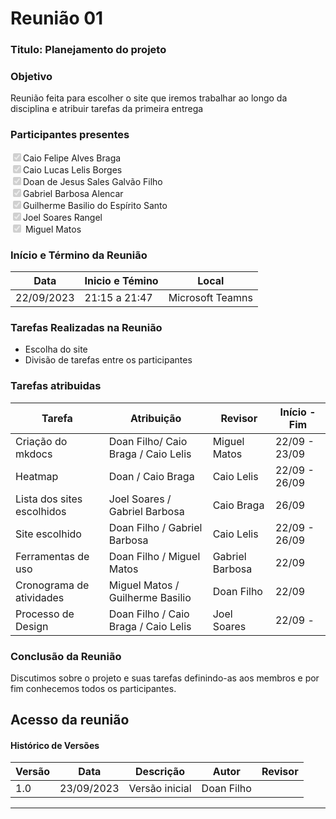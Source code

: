# **Reunião 01** 
### **Titulo**: Planejamento do projeto  

### **Objetivo**
Reunião feita para escolher o site que iremos trabalhar ao longo da disciplina e atribuir tarefas da primeira entrega 

### **Participantes presentes**
<label><input type="checkbox" checked disabled>Caio Felipe Alves Braga</label><br>
<label><input type="checkbox" checked disabled>Caio Lucas Lelis Borges</label><br>
<label><input type="checkbox" checked disabled>Doan de Jesus Sales Galvão Filho</label><br>
<label><input type="checkbox" checked disabled>Gabriel Barbosa Alencar</label><br>
<label><input type="checkbox" checked disabled>Guilherme Basilio do Espírito Santo</label><br>
<label><input type="checkbox" checked disabled>Joel Soares Rangel</label><br>
<label><input type="checkbox" checked disabled> Miguel Matos</label><br>

### **Início e Término da Reunião**

| Data       | Inicio e Témino | Local            |
|------------|-----------------|------------------|
| 22/09/2023 | 21:15 a 21:47  | Microsoft Teamns |

### **Tarefas Realizadas na Reunião**
- Escolha do site 
- Divisão de tarefas entre os participantes 

### **Tarefas atribuidas** 
| Tarefa | Atribuição | Revisor | Início  -  Fim|
|--------|------------|---------|---------------|
| Criação do mkdocs | Doan Filho/ Caio Braga / Caio Lelis | Miguel Matos  |  22/09 - 23/09             |
| Heatmap |  Doan / Caio Braga  | Caio Lelis | 22/09 - 26/09 |
| Lista dos sites escolhidos |  Joel Soares / Gabriel Barbosa  |  Caio Braga  | 26/09 |
| Site escolhido | Doan Filho / Gabriel Barbosa |  Caio Lelis  | 22/09 - 26/09 |
| Ferramentas de uso  | Doan Filho / Miguel Matos | Gabriel Barbosa  | 22/09 |
| Cronograma de atividades |  Miguel Matos / Guilherme Basilio    | Doan Filho | 22/09 |  |  Todos    |  ---  | 22/09 |
| Processo de Design | Doan Filho / Caio Braga / Caio Lelis| Joel Soares  |22/09 -  |

### **Conclusão da Reunião**

Discutimos sobre o projeto e suas tarefas definindo-as aos membros e por fim conhecemos todos os participantes.

## **Acesso da reunião**


#### Histórico de Versões

| Versão | Data       | Descrição            | Autor          | Revisor        |
|--------|------------|----------------------|----------------|--------------- |
| 1.0    | 23/09/2023 | Versão inicial       | Doan Filho | |


---
